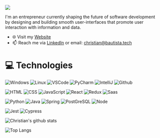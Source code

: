 ![](ChristianCover.gif)

<!--
**ianbautista/ianbautista** is a ✨ _special_ ✨ repository because its `README.md` (this file) appears on your GitHub profile.

Here are some ideas to get you started:

- 🔭 I’m currently working on ...
- 🌱 I’m currently learning ...
- 👯 I’m looking to collaborate on ...
- 🤔 I’m looking for help with ...
- 💬 Ask me about ...
- 📫 How to reach me: ...
- 😄 Pronouns: ...
- ⚡ Fun fact: ...
-->

I'm an entrepreneur currently shaping the future of software development by designing and building smooth user-interfaces that promote user interaction with information and data.

- 🌐 Visit my [Website](https://christianbautista.dev/)
- 📫 Reach me via [LinkedIn](https://www.linkedin.com/in/christianbautista) or email: christian@bautista.tech

# 💻 Technologies

![Windows](https://img.shields.io/badge/OS-Windows-informational?style=flat&logo=windows&logoColor=white&color=white)
![Linux](https://img.shields.io/badge/OS-Linux-informational?style=flat&logo=linux&logoColor=white&color=white)
![VSCode](https://img.shields.io/badge/Editor-VS_Code-informational?style=flat&logo=visual-studio&logoColor=white&color=white)
![PyCharm](https://img.shields.io/badge/Editor-PyCharm-informational?style=flat&logo=pycharm&logoColor=white&color=white)
![IntelliJ](https://img.shields.io/badge/Editor-Intellij-informational?style=flat&logo=intellij-idea&logoColor=white&color=white)
![Github](https://img.shields.io/badge/Tools-Github-informational?style=flat&logo=github&logoColor=white&color=faf7fb)

![HTML](https://img.shields.io/badge/Code-HTML-informational?style=flat&logo=html5&logoColor=white&color=faf7fb)
![CSS](https://img.shields.io/badge/Code-CSS-informational?style=flat&logo=css3&logoColor=white&color=faf7fb)
![JavaScript](https://img.shields.io/badge/Code-JavaScript-informational?style=flat&logo=javascript&logoColor=white&color=faf7fb)
![React](https://img.shields.io/badge/Code-React-informational?style=flat&logo=react&logoColor=white&color=faf7fb)
![Redux](https://img.shields.io/badge/Code-Redux-informational?style=flat&logo=redux&logoColor=white&color=faf7fb)
![Saas](https://img.shields.io/badge/Code-Sass-informational?style=flat&logo=sass&logoColor=white&color=faf7fb)

![Python](https://img.shields.io/badge/Code-Python-informational?style=flat&logo=python&logoColor=white&color=faf7fb)
![Java](https://img.shields.io/badge/Code-Java-informational?style=flat&logo=java&logoColor=white&color=faf7fb)
![Spring](https://img.shields.io/badge/Code-Spring-informational?style=flat&logo=spring&logoColor=white&color=faf7fb)
![PostGreSQL](https://img.shields.io/badge/Tools-PostgreSQL-informational?style=flat&logo=postgresql&logoColor=white&color=faf7fb)
![Node](https://img.shields.io/badge/Code-Node-informational?style=flat&logo=node.js&logoColor=white&color=faf7fb)

![Jest](https://img.shields.io/badge/Test-Jest-informational?style=flat&logo=jest&logoColor=white&color=faf7fb)
![Cypress](https://img.shields.io/badge/Test-Cypress-informational?style=flat&logo=cypress&logoColor=white&color=faf7fb)

![Christian's github stats](https://github-readme-stats-seven-swart-84.vercel.app/api?username=ianbautista&count_private=true&theme=midnight-purple&show_icons=true)

![Top Langs](https://github-readme-stats.vercel.app/api/top-langs/?username=ianbautista&langs_count=5&hide=html&theme=midnight-purple)
